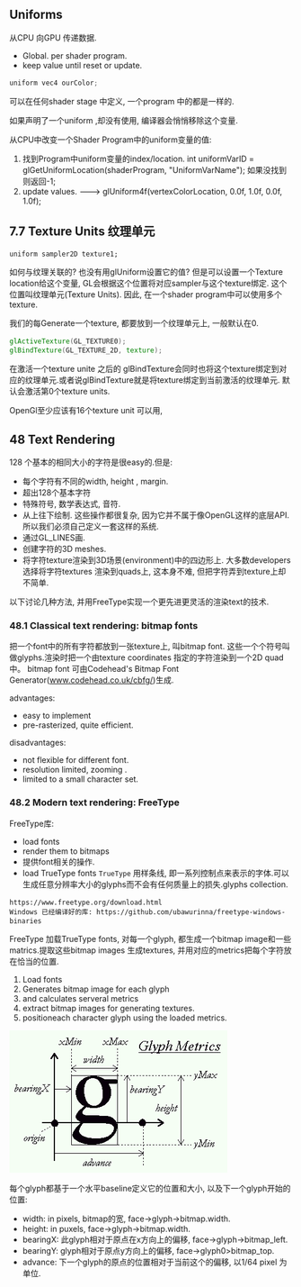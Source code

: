 ## Uniforms

从CPU 向GPU 传递数据.
* Global. per shader program. 
* keep value until reset or update.

```c++
uniform vec4 ourColor;
```
可以在任何shader stage 中定义, 一个program 中的都是一样的.

如果声明了一个uniform ,却没有使用, 编译器会悄悄移除这个变量.

从CPU中改变一个Shader Program中的uniform变量的值:
1. 找到Program中uniform变量的index/location. 
int uniformVarID = glGetUniformLocation(shaderProgram, "UniformVarName");
如果没找到则返回-1;
2. update values. ---> glUniform4f(vertexColorLocation, 0.0f, 1.0f, 0.0f, 1.0f);

## 7.7 Texture Units 纹理单元
```
uniform sampler2D texture1;
```
如何与纹理关联的? 也没有用glUniform设置它的值? 但是可以设置一个Texture location给这个变量, GL会根据这个位置将对应sampler与这个texture绑定.
这个位置叫纹理单元(Texture Units). 因此, 在一个shader program中可以使用多个texture.

我们的每Generate一个texture, 都要放到一个纹理单元上, 一般默认在0. 
```GLSL
glActiveTexture(GL_TEXTURE0);
glBindTexture(GL_TEXTURE_2D, texture);
```
在激活一个texture unite 之后的 glBindTexture会同时也将这个texture绑定到对应的纹理单元.或者说glBindTexture就是将texture绑定到当前激活的纹理单元.
默认会激活第0个texture units.

OpenGl至少应该有16个texture unit 可以用, 

## 48 Text Rendering
128 个基本的相同大小的字符是很easy的.但是:
* 每个字符有不同的width, height , margin.
* 超出128个基本字符
* 特殊符号, 数学表达式, 音符.
* 从上往下绘制.
这些操作都很复杂, 因为它并不属于像OpenGL这样的底层API.所以我们必须自己定义一套这样的系统.
* 通过GL_LINES画.
* 创建字符的3D meshes.
* 将字符texture渲染到3D场景(environment)中的四边形上.
大多数developers选择将字符textures 渲染到quads上, 这本身不难, 但把字符弄到texture上却不简单.

以下讨论几种方法, 并用FreeType实现一个更先进更灵活的渲染text的技术.

### 48.1 Classical text rendering: bitmap fonts
把一个font中的所有字符都放到一张texture上, 叫bitmap font.
这些一个个符号叫做glyphs.渲染时把一个由texture coordinates 指定的字符渲染到一个2D quad 中。
bitmap font 可由Codehead's Bitmap Font Generator(www.codehead.co.uk/cbfg/)生成.

advantages:
* easy to implement
* pre-rasterized, quite efficient.

disadvantages:
* not flexible for different font.
* resolution limited, zooming .
* limited to a small character set.

### 48.2 Modern text rendering: FreeType

FreeType库: 
* load fonts
* render them to bitmaps
* 提供font相关的操作.
* load TrueType fonts
`TrueType` 用样条线, 即一系列控制点来表示的字体.可以生成任意分辨率大小的glyphs而不会有任何质量上的损失.glyphs collection.

```
https://www.freetype.org/download.html
Windows 已经编译好的库: https://github.com/ubawurinna/freetype-windows-binaries
```
FreeType 加载TrueType fonts, 对每一个glyph, 都生成一个bitmap image和一些matrics.提取这些bitmap images 生成textures, 并用对应的metrics把每个字符放在恰当的位置.

1. Load fonts
2. Generates bitmap image for each glyph
3. and calculates serveral metrics
4. extract bitmap images for generating textures.
5. positioneach character glyph  using the loaded metrics.

![Glyph](../Image/GlyphMetrics.png)

每个glyph都基于一个水平baseline定义它的位置和大小, 以及下一个glyph开始的位置:

* width: in pixels, bitmap的宽, face->glyph->bitmap.width.
* height: in puxels, face->glyph->bitmap.width.
* bearingX: 此glyph相对于原点在x方向上的偏移, face->glyph->bitmap_left.
* bearingY: glyph相对于原点y方向上的偏移, face->glyph0>bitmap_top.
* advance: 下一个glyph的原点的位置相对于当前这个的偏移, 以1/64 pixel 为单位.